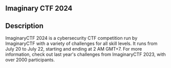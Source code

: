 ## Imaginary CTF 2024

## Description

ImaginaryCTF 2024 is a cybersecurity CTF competition run by ImaginaryCTF with a variety of challenges for all skill levels. It runs from July 20 to July 22, starting and ending at 2 AM GMT+7. For more information, check out last year's challenges from ImaginaryCTF 2023, with over 2000 participants.
